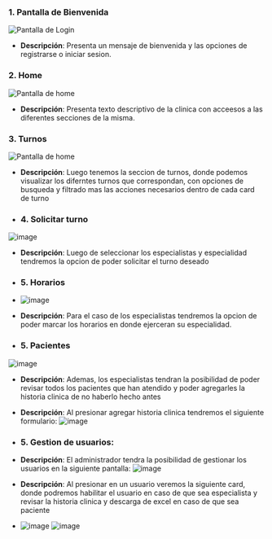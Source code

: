 ### 1. Pantalla de Bienvenida
![Pantalla de Login](https://firebasestorage.googleapis.com/v0/b/trabajopracticofinallaboiv.appspot.com/o/imagenesParaReadMe%2FINICIO.png?alt=media&token=d1d5b6ad-6620-4387-a1bd-4d05e6e8c427)
- **Descripción**: Presenta un mensaje de bienvenida y las opciones de registrarse o iniciar sesion.

### 2. Home
![Pantalla de home ](https://firebasestorage.googleapis.com/v0/b/trabajopracticofinallaboiv.appspot.com/o/imagenesParaReadMe%2Fhome.png?alt=media&token=70db779a-d335-4582-8f53-997695d844d8)
- **Descripción**: Presenta texto descriptivo de la clinica con acceesos a las diferentes secciones de la misma.

### 3. Turnos
![Pantalla de home ](https://firebasestorage.googleapis.com/v0/b/trabajopracticofinallaboiv.appspot.com/o/imagenesParaReadMe%2Fturnos.png?alt=media&token=c312a5b9-60b4-4335-8bad-1de58b833867)
- **Descripción**: Luego tenemos la seccion de turnos, donde podemos visualizar los diferntes turnos que correspondan, con opciones de busqueda y filtrado mas las acciones necesarios dentro de cada card de turno
- ### 4. Solicitar turno
![image](https://github.com/ThiagoMejias/clinicaOnline/assets/83673267/1af72b3c-4786-469e-8b92-5e8248c8c645)
- **Descripción**: Luego de seleccionar los especialistas y especialidad tendremos la opcion de poder solicitar el turno deseado

- ### 5. Horarios
- ![image](https://github.com/ThiagoMejias/clinicaOnline/assets/83673267/56e18ac6-de32-43be-abc8-0a5f4f79e363)
- **Descripción**: Para el caso de los especialistas tendremos la opcion de poder marcar los horarios en donde ejerceran su especialidad.
- ### 5. Pacientes
![image](https://github.com/ThiagoMejias/clinicaOnline/assets/83673267/39520a0f-3882-43b3-a550-25f068a2cc8b)
- **Descripción**: Ademas, los especialistas tendran la posibilidad de poder revisar todos los pacientes que han atendido y poder agregarles la historia clinica de no haberlo hecho antes
- **Descripción**:  Al presionar agregar historia clinica tendremos el siguiente formulario:
![image](https://github.com/ThiagoMejias/clinicaOnline/assets/83673267/185b2290-d367-4732-b734-f41c4827de6e)

- ### 5. Gestion de usuarios:
- **Descripción**:  El administrador tendra la posibilidad de gestionar los usuarios en la siguiente pantalla:
![image](https://github.com/ThiagoMejias/clinicaOnline/assets/83673267/26cf6e66-a24d-40a2-abf6-09e1615ca1c1)
  

- **Descripción**:  Al presionar en un usuario veremos la siguiente card, donde podremos habilitar el usuario en caso de que sea especialista y revisar la historia clinica y descarga de excel en caso de que sea paciente
- ![image](https://github.com/ThiagoMejias/clinicaOnline/assets/83673267/b98ada07-7ee4-499e-8967-fef85761c150)
![image](https://github.com/ThiagoMejias/clinicaOnline/assets/83673267/aa1c4833-44a2-4d72-8069-0009f5ca17dc)
